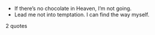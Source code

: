  - If there’s no chocolate in Heaven, I’m not going.
 - Lead me not into temptation. I can find the way myself.

2 quotes
